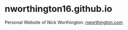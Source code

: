 # nworthington16.github.io
Personal Website of Nick Worthington: [nworthington.com](nworthington.com)
